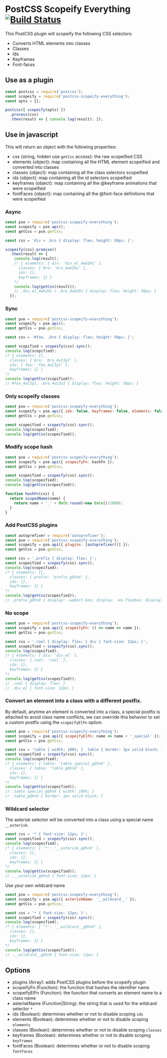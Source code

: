 PostCSS Scopeify Everything [![Build Status](https://travis-ci.org/neurosnap/postcss-scopeify-everything.svg?branch=master)](https://travis-ci.org/neurosnap/postcss-scopeify-everything)
===========================

This PostCSS plugin will scopeify the following CSS selectors:

* Converts HTML elements into classes
* Classes
* Ids
* Keyframes
* Font-faces

Use as a plugin
---------------

```js
const postcss = require('postcss');
const scopeify = require('postcss-scopeify-everything');
const opts = {};

postcss([ scopeify(opts) ])
  .process(css)
  .then(result => { console.log(result); });
```

Use in javascript
-----------------

This will return an object with the following properties:

* css {string, hidden use `getCss` access}: the raw scopeified CSS
* elements {object}: map containing all the HTML element scopeified and converted into classes
* classes {object}: map containing all the class selectors scopeified
* ids {object}: map containing all the id selectors scopeified
* keyframes {object}: map containing all the \@keyframe animations that were scopeified
* fontFaces {object}: map containing all the \@font-face definitions that were scopeified

### Async

```js
const pse = require('postcss-scopeify-everything');
const scopeify = pse.api();
const getCss = pse.getCss;

const css = 'div > .bro { display: flex; height: 50px; }';

scopeify(css).promise()
  .then(result => {
    console.log(result);
    /* { elements: { div: 'div_el_4wb1Hi' },
      classes: { bro: 'bro_4wb1Hi' },
      ids: {},
      keyframes: {} }
    */
    console.log(getCss(result));
    // .div_el_4wb1Hi > .bro_4wb1Hi { display: flex; height: 50px; }
  });
```

### Sync

```js
const pse = require('postcss-scopeify-everything');
const scopeify = pse.api();
const getCss = pse.getCss;

const css = '#foo, .bro { display: flex; height: 50px; }';

const scopified = scopeify(css).sync();
console.log(scopified);
/* { elements: {},
  classes: { bro: 'bro_4uC3yI' },
  ids: { foo: 'foo_4uC3yI' },
  keyframes: {} }
*/
console.log(getCss(scopified));
// #foo_4uC3yI, .bro_4uC3yI { display: flex; height: 50px; }
```

### Only scopeify classes

```js
const pse = require('postcss-scopeify-everything');
const scopeify = pse.api({ ids: false, keyframes: false, elements: false });
const getCss = pse.getCss;

const scopeified = scopeify(css).sync();
console.log(scopeified);
console.log(getCss(scopeified));
```

### Modify scope hash

```js
const pse = require('postcss-scopeify-everything');
const scopeify = pse.api({ scopeifyFn: hashFn });
const getCss = pse.getCss;

const scopeified = scopeify(css).sync();
console.log(scopeified);
console.log(getCss(scopeified));

function hashFn(css) {
  return scopedName(name) {
    return name + '_' + Math.round(+new Date()/1000);
  }
}
```

### Add PostCSS plugins

```js
const autoprefixer = require('autoprefixer');
const pse = require('postcss-scopeify-everything');
const scopeify = pse.api({ plugins: [autoprefixer()] });
const getCss = pse.getCss;

const css = '.prefix { display: flex; }';
const scopeified = scopeify(css).sync();
console.log(scopeified);
/* { elements: {},
  classes: { prefix: 'prefix_gQhnX' },
  ids: {},
  keyframes: {} }
*/
console.log(getCss(scopeified));
// .prefix_gQhnX { display: -webkit-box; display: -ms-flexbox; display: flex; }
```

### No scope

```js
const pse = require('postcss-scopeify-everything');
const scopeify = pse.api({ scopeifyFn: () => name => name });
const getCss = pse.getCss;

const css = '.cool { display: flex; } div { font-size: 12px; }';
const scopeified = scopeify(css).sync();
console.log(scopeified);
/* { elements: { div: 'div_el' },
  classes: { cool: 'cool' },
  ids: {},
  keyframes: {} }
*/
console.log(getCss(scopeified));
// .cool { display: flex; }
// .div_el { font-size: 12px; }
```

### Convert an element into a class with a different postfix.

By default, anytime an element is converted into a class, a special postfix is attached to avoid
class name conflicts, we can override this behavior to set a custom postfix using the
`scopeifyElFn` option.

```js
const pse = require('postcss-scopeify-everything');
const scopeify = pse.api({ scopeifyElFn: name => name + '_special' });
const getCss = pse.getCss;

const css = 'table { width: 100%; } .table { border: 1px solid black; }';
const scopeified = scopeify(css).sync();
console.log(scopeified);
/* { elements: { table: 'table_special_gQhnX' },
  classes: { table: 'table_gQhnX' },
  ids: {},
  keyframes: {} }
*/
console.log(getCss(scopeified));
// .table_special_gQhnX { width: 100%; }
// .table_gQhnX { border: 1px solid black; }
```

### Wildcard selector

The asterisk selector will be converted into a class using a special name `__asterisk`.

```js
const css = '* { font-size: 12px; }';
const scopeified = scopeify(css).sync();
console.log(scopeified);
/* { elements: { '*': '__asterisk_gQhnX' },
  classes: {},
  ids: {},
  keyframes: {} }
*/
console.log(getCss(scopeified));
// .__asterisk_gQhnX { font-size: 12px; }
```

Use your own wildcard name

```js
const pse = require('postcss-scopeify-everything');
const scopeify = pse.api({ asteriskName: '__wildcard__' });
const getCss = pse.getCss;

const css = '* { font-size: 12px; }';
const scopeified = scopeify(css).sync();
console.log(scopeified);
/* { elements: { '*': '__wildcard__gQhnX' },
  classes: {},
  ids: {},
  keyframes: {} }
*/
console.log(getCss(scopeified));
// .__wildcard__gQhnX { font-size: 12px; }
```

Options
-------

* plugins (Array): adds PostCSS plugins before the scopeify plugin
* scopeifyFn (Function): the function that hashes the identifier name
* scopeifyElFn (Function): the function that converts an element name to a class name
* asteriskName (Function|String): the string that is used for the wildcard selector `*`
* ids (Boolean): determines whether or not to disable scoping `ids`
* elements (Boolean): determines whether or not to disable scoping `elements`
* classes (Boolean): determines whether or not to disable scoping `classes`
* keyframes (Boolean): determines whether or not to disable scoping `keyframes`
* fontFaces (Boolean): determines whether or not to disable scoping `fontFaces`
